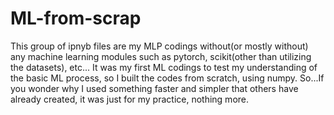 # ML-from-scrap

 This group of ipnyb files are my MLP codings without(or mostly without) any machine learning modules such as pytorch, scikit(other than utilizing the datasets), etc...
 It was my first ML codings to test my understanding of the basic ML process, so I built the codes from scratch, using numpy.
 So...If you wonder why I used something faster and simpler that others have already created, it was just for my practice, nothing more. 

